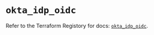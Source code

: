 # `okta_idp_oidc`

Refer to the Terraform Registory for docs: [`okta_idp_oidc`](https://registry.terraform.io/providers/okta/okta/4.6.0/docs/resources/idp_oidc).
